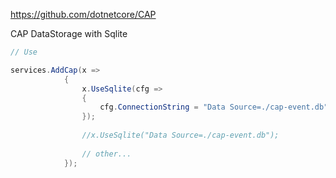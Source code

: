 https://github.com/dotnetcore/CAP

CAP DataStorage with Sqlite

````C#
// Use

services.AddCap(x =>
            {
                x.UseSqlite(cfg =>
                {
                    cfg.ConnectionString = "Data Source=./cap-event.db";
                });
                
                //x.UseSqlite("Data Source=./cap-event.db");
                
                // other...
            });

````
